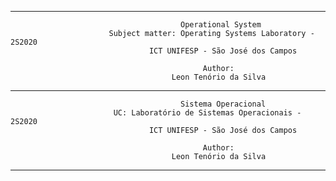 -------------------------------------------------------------------------------------------------------------
                                          Operational System
                          Subject matter: Operating Systems Laboratory - 2S2020
                                   ICT UNIFESP - São José dos Campos

                                               Author:
                                        Leon Tenório da Silva
-------------------------------------------------------------------------------------------------------------
                                          Sistema Operacional
                           UC: Laboratório de Sistemas Operacionais - 2S2020
                                   ICT UNIFESP - São José dos Campos

                                               Author:
                                        Leon Tenório da Silva
-------------------------------------------------------------------------------------------------------------
